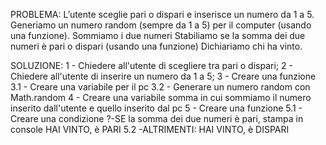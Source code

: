PROBLEMA: 
L’utente sceglie pari o dispari e inserisce un numero da 1 a 5. Generiamo un numero random (sempre da 1 a 5) per il computer (usando una funzione). Sommiamo i due numeri Stabiliamo se la somma dei due numeri è pari o dispari (usando una funzione) Dichiariamo chi ha vinto.

SOLUZIONE:
1 - Chiedere all'utente di scegliere tra pari o dispari;
2 - Chiedere all'utente di inserire un numero da 1 a 5;
3 - Creare una funzione 
    3.1 - Creare una variabile per il pc
    3.2 - Generare un numero random con Math.random
4 - Creare una variabile somma in cui sommiamo il numero inserito dall'utente e quello inserito dal pc
5 - Creare una funzione 
    5.1 - Creare una condizione ?-SE la somma dei due numeri è pari, stampa in console HAI VINTO, è PARI
    5.2 -ALTRIMENTI: HAI VINTO, è DISPARI